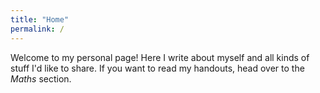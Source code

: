```yaml
---
title: "Home"
permalink: /
---
```




Welcome to my personal page! Here I write about myself and all kinds of stuff I'd like to share. If you want to read my handouts, head over to the _Maths_ section.

